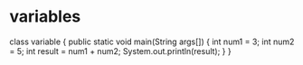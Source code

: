 # variables
class variable
{
    public static void main(String args[])
    {
       int num1 = 3;
       int num2 = 5;
       int result = num1 + num2;
        System.out.println(result);
    }
}

